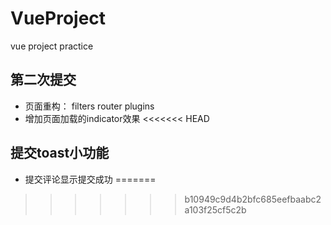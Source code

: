 # VueProject
vue project practice

## 第二次提交
- 页面重构： filters router plugins
- 增加页面加载的indicator效果
<<<<<<< HEAD

## 提交toast小功能
- 提交评论显示提交成功
=======
>>>>>>> b10949c9d4b2bfc685eefbaabc2a103f25cf5c2b
